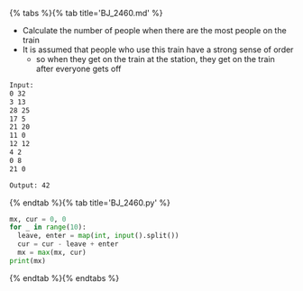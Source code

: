 {% tabs %}{% tab title='BJ_2460.md' %}

* Calculate the number of people when there are the most people on the train
* It is assumed that people who use this train have a strong sense of order
  * so when they get on the train at the station, they get on the train after everyone gets off

```txt
Input:
0 32
3 13
28 25
17 5
21 20
11 0
12 12
4 2
0 8
21 0

Output: 42
```

{% endtab %}{% tab title='BJ_2460.py' %}

```py
mx, cur = 0, 0
for _ in range(10):
  leave, enter = map(int, input().split())
  cur = cur - leave + enter
  mx = max(mx, cur)
print(mx)
```

{% endtab %}{% endtabs %}
